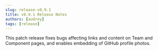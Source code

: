 ```yaml
---
slug: release-v0.9.1
title: v0.9.1 Release Notes
authors: [audrey]
tags: [release]
---
```


This patch release fixes bugs affecting links and content on Team and Component pages, and enables embedding of GitHub profile photos.
